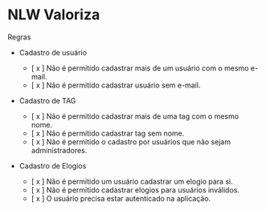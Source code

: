 # NLW Valoriza

Regras

- Cadastro de usuário

  - [ x ] Não é permitido cadastrar mais de um usuário com o mesmo e-mail.
  - [ x ] Não é permitido cadastrar usuário sem e-mail.

- Cadastro de TAG

  - [ x ] Não é permitido cadastrar mais de uma tag com o mesmo nome.
  - [ x ] Não é permitido cadastrar tag sem nome.
  - [ x ] Não é permitido o cadastro por usuários que não sejam administradores.

- Cadastro de Elogios
  - [ x ] Não é permitido um usuário cadastrar um elogio para si.
  - [ x ] Não é permitido cadastrar elogios para usuários inválidos.
  - [ x ] O usuário precisa estar autenticado na aplicação.
